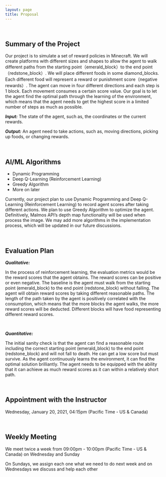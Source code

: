 ```yaml
---
layout: page
title: Proposal
---
```




<br />

## Summary of the Project

Our project is to simulate a set of reward policies in Minecraft. We will create platforms with different sizes and shapes to allow the agent to walk different paths from the starting point（emerald_block）to the end point（redstone_block）. We will place different foods in some diamond_blocks. Each different food will represent a reward or punishment score（negative rewards）. The agent can move in four different directions and each step is 1 block. Each movement consumes a certain score value. Our goal is to let the agent find the optimal path through the learning of the environment, which means that the agent needs to get the highest score in a limited number of steps as much as possible.

***Input:***
The state of the agent, such as, the coordinates or the current rewards. 

***Output:***
An agent need to take actions, such as, moving directions, picking up foods, or changing rewards.




<br />

## AI/ML Algorithms 
 
- Dynamic Programming
- Deep Q-Learning (Reinforcement Learning)
- Greedy Algorithm
- More on later

Currently, our project plan to use Dynamic Programming and Deep Q-Learning (Reinforcement Learning) to record agent scores after taking different actions. We plan to use Greedy Algorithm to optimize the agent. Definitively, Malmos API’s depth map functionality will be used when process the image. We may add more algorithms in the implementation process, which will be updated in our future discussions.


<br />

## Evaluation Plan
    
    
***Qualitative:***

In the process of reinforcement learning, the evaluation metrics would be the reward scores that the agent obtains. The reward scores can be positive or even negative. The baseline is the agent must walk from the starting point (emerald_block) to the end point (redstone_block) without falling. The agent will obtain reward scores by taking different reasonable paths. The length of the path taken by the agent is positively correlated with the consumption, which means that the more blocks the agent walks, the more reward scores will be deducted. Different blocks will have food representing different reward scores.

<br />

***Quantitative:***

The initial sanity check is that the agent can find a reasonable route including the correct starting point (emerald_block) to the end point (redstone_block) and will not fall to death. He can get a low score but must survive. As the agent continuously learns the environment, it can find the optimal solution brilliantly. The agent needs to be equipped with the ability that it can achieve as much reward scores as it can within a relatively short path.




<br />

## Appointment with the Instructor


Wednesday, January 20, 2021, 04:15pm (Pacific Time - US & Canada)



<br />

## Weekly Meeting

We meet twice a week from 09:00pm - 10:00pm (Pacific Time - US & Canada) on Wednesday and Sunday

On Sundays, we assign each one what we need to do next week and on Wednesdays we discuss and help each other

